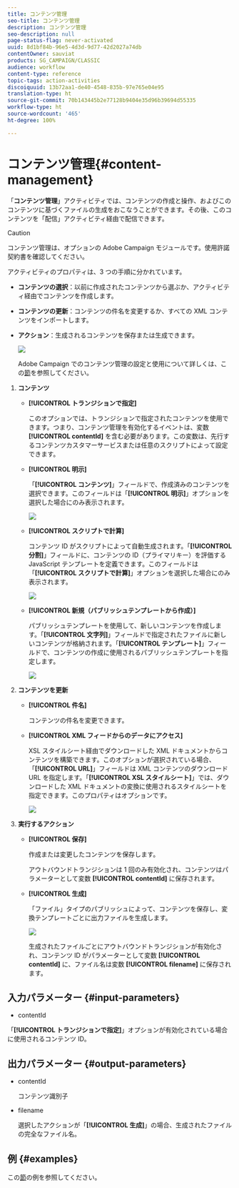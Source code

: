 ```yaml
---
title: コンテンツ管理
seo-title: コンテンツ管理
description: コンテンツ管理
seo-description: null
page-status-flag: never-activated
uuid: 8d1bf84b-96e5-4d3d-9d77-42d2027a74db
contentOwner: sauviat
products: SG_CAMPAIGN/CLASSIC
audience: workflow
content-type: reference
topic-tags: action-activities
discoiquuid: 13b72aa1-de40-4548-835b-97e765e04e95
translation-type: ht
source-git-commit: 70b143445b2e77128b9404e35d96b39694d55335
workflow-type: ht
source-wordcount: '465'
ht-degree: 100%

---
```



# コンテンツ管理{#content-management}

「**コンテンツ管理**」アクティビティでは、コンテンツの作成と操作、およびこのコンテンツに基づくファイルの生成をおこなうことができます。その後、このコンテンツを「配信」アクティビティ経由で配信できます。

>[!CAUTION]
>
>コンテンツ管理は、オプションの Adobe Campaign モジュールです。使用許諾契約書を確認してください。

アクティビティのプロパティは、3 つの手順に分かれています。

* **コンテンツの選択**：以前に作成されたコンテンツから選ぶか、アクティビティ経由でコンテンツを作成します。
* **コンテンツの更新**：コンテンツの件名を変更するか、すべての XML コンテンツをインポートします。
* **アクション**：生成されるコンテンツを保存または生成できます。

   ![](assets/content_mgmt_edit.png)

   Adobe Campaign でのコンテンツ管理の設定と使用について詳しくは、この[節](../../delivery/using/about-content-management.md)を参照してください。

1. **コンテンツ**

   * **[!UICONTROL トランジションで指定]**

      このオプションでは、トランジションで指定されたコンテンツを使用できます。つまり、コンテンツ管理を有効化するイベントは、変数 **[!UICONTROL contentId]** を含む必要があります。この変数は、先行するコンテンツカスタマーサービスまたは任意のスクリプトによって設定できます。

   * **[!UICONTROL 明示]**

      「**[!UICONTROL コンテンツ]**」フィールドで、作成済みのコンテンツを選択できます。このフィールドは「**[!UICONTROL 明示]**」オプションを選択した場合にのみ表示されます。

      ![](assets/content_mgmt_explicit.png)

   * **[!UICONTROL スクリプトで計算]**

      コンテンツ ID がスクリプトによって自動生成されます。「**[!UICONTROL 分割]**」フィールドに、コンテンツの ID（プライマリキー）を評価する JavaScript テンプレートを定義できます。このフィールドは「**[!UICONTROL スクリプトで計算]**」オプションを選択した場合にのみ表示されます。

      ![](assets/content_mgmt_script.png)

   * **[!UICONTROL 新規（パブリッシュテンプレートから作成）]**

      パブリッシュテンプレートを使用して、新しいコンテンツを作成します。「**[!UICONTROL 文字列]**」フィールドで指定されたファイルに新しいコンテンツが格納されます。「**[!UICONTROL テンプレート]**」フィールドで、コンテンツの作成に使用されるパブリッシュテンプレートを指定します。

      ![](assets/content_mgmt_new.png)

1. **コンテンツを更新**

   * **[!UICONTROL 件名]**

      コンテンツの件名を変更できます。

   * **[!UICONTROL XML フィードからのデータにアクセス]**

      XSL スタイルシート経由でダウンロードした XML ドキュメントからコンテンツを構築できます。このオプションが選択されている場合、「**[!UICONTROL URL]**」フィールドは XML コンテンツのダウンロード URL を指定します。「**[!UICONTROL XSL スタイルシート]**」では、ダウンロードした XML ドキュメントの変換に使用されるスタイルシートを指定できます。このプロパティはオプションです。

      ![](assets/content_mgmt_xmlcontent.png)

1. **実行するアクション**

   * **[!UICONTROL 保存]**

      作成または変更したコンテンツを保存します。

      アウトバウンドトランジションは 1 回のみ有効化され、コンテンツはパラメーターとして変数 **[!UICONTROL contentId]** に保存されます。

   * **[!UICONTROL 生成]**

      「ファイル」タイプのパブリッシュによって、コンテンツを保存し、変換テンプレートごとに出力ファイルを生成します。

      ![](assets/content_mgmt_generate.png)

      生成されたファイルごとにアウトバウンドトランジションが有効化され、コンテンツ ID がパラメーターとして変数 **[!UICONTROL contentId]** に、ファイル名は変数 **[!UICONTROL filename]** に保存されます。

## 入力パラメーター {#input-parameters}

* contentId

「**[!UICONTROL トランジションで指定]**」オプションが有効化されている場合に使用されるコンテンツ ID。

## 出力パラメーター {#output-parameters}

* contentId

   コンテンツ識別子

* filename

   選択したアクションが「**[!UICONTROL 生成]**」の場合、生成されたファイルの完全なファイル名。

## 例 {#examples}

この[節](../../delivery/using/automating-via-workflows.md#examples)の例を参照してください。
